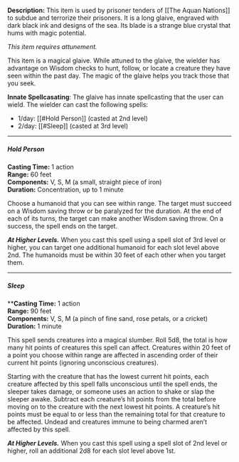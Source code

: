 
**Description:** This item is used by prisoner tenders of [[The Aquan Nations]] to subdue and terrorize their prisoners. It is a long glaive, engraved with dark black ink and designs of the sea. Its blade is a strange blue crystal that hums with magic potential. 

*This item requires attunement.*

This item is a magical glaive. While attuned to the glaive, the wielder has advantage on Wisdom checks to hunt, follow, or locate a creature they have seen within the past day. The magic of the glaive helps you track those that you seek. 

**Innate Spellcasating**: The glaive has innate spellcasting that the user can wield. The wielder can cast the following spells:
- 1/day: [[#Hold Person]] (casted at 2nd level)
- 2/day: [[#Sleep]] (casted at 3rd level)

_ _ _ _
##### Hold Person
**Casting Time:** 1 action  
**Range:** 60 feet  
**Components:** V, S, M (a small, straight piece of iron)  
**Duration:** Concentration, up to 1 minute

Choose a humanoid that you can see within range. The target must succeed on a Wisdom saving throw or be paralyzed for the duration. At the end of each of its turns, the target can make another Wisdom saving throw. On a success, the spell ends on the target.

**_At Higher Levels._** When you cast this spell using a spell slot of 3rd level or higher, you can target one additional humanoid for each slot level above 2nd. The humanoids must be within 30 feet of each other when you target them.

_ _ _ _
##### Sleep
****Casting Time:** 1 action  
**Range:** 90 feet  
**Components:** V, S, M (a pinch of fine sand, rose petals, or a cricket)  
**Duration:** 1 minute

This spell sends creatures into a magical slumber. Roll 5d8, the total is how many hit points of creatures this spell can affect. Creatures within 20 feet of a point you choose within range are affected in ascending order of their current hit points (ignoring unconscious creatures).

Starting with the creature that has the lowest current hit points, each creature affected by this spell falls unconscious until the spell ends, the sleeper takes damage, or someone uses an action to shake or slap the sleeper awake. Subtract each creature’s hit points from the total before moving on to the creature with the next lowest hit points. A creature’s hit points must be equal to or less than the remaining total for that creature to be affected. Undead and creatures immune to being charmed aren’t affected by this spell.

**_At Higher Levels._** When you cast this spell using a spell slot of 2nd level or higher, roll an additional 2d8 for each slot level above 1st.